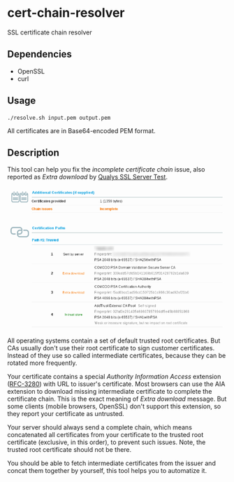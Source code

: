 # cert-chain-resolver

SSL certificate chain resolver

## Dependencies

- OpenSSL
- curl

## Usage

```
./resolve.sh input.pem output.pem
```

All certificates are in Base64-encoded PEM format.

## Description

This tool can help you fix the *incomplete certificate chain* issue, also reported as *Extra download* by [Qualys SSL Server Test](https://www.ssllabs.com/ssltest/).

![Incomplete certificate chain](incomplete-chain.png)

All operating systems contain a set of default trusted root certificates. But CAs usually don't use their root certificate to sign customer certificates. Instead of they use so called intermediate certificates, because they can be rotated more frequently.

Your certificate contains a special *Authority Information Access* extension ([RFC-3280](http://tools.ietf.org/html/rfc3280)) with URL to issuer's certificate. Most browsers can use the AIA extension to download missing intermediate certificate to complete the certificate chain. This is the exact meaning of *Extra download* message. But some clients (mobile browsers, OpenSSL) don't support this extension, so they report your certificate as untrusted.

Your server should always send a complete chain, which means concatenated all certificates from your certificate to the trusted root certificate (exclusive, in this order), to prevent such issues. Note, the trusted root certificate should not be there.

You should be able to fetch intermediate certificates from the issuer and concat them together by yourself, this tool helps you to automatize it.
